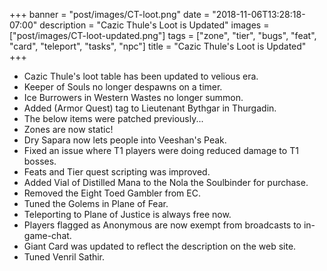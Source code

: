 +++
banner = "post/images/CT-loot.png"
date = "2018-11-06T13:28:18-07:00"
description = "Cazic Thule's Loot is Updated"
images = ["post/images/CT-loot-updated.png"]
tags = ["zone", "tier", "bugs", "feat", "card", "teleport", "tasks", "npc"]
title = "Cazic Thule's Loot is Updated"
+++
* Cazic Thule's loot table has been updated to velious era.
* Keeper of Souls no longer despawns on a timer.
* Ice Burrowers in Western Wastes no longer summon.
* Added (Armor Quest) tag to Lieutenant Bythgar in Thurgadin.
* The below items were patched previously...
* Zones are now static!
* Dry Sapara now lets people into Veeshan's Peak.
* Fixed an issue where T1 players were doing reduced damage to T1 bosses.
* Feats and Tier quest scripting was improved.
* Added Vial of Distilled Mana to the Nola the Soulbinder for purchase.
* Removed the Eight Toed Gambler from EC.
* Tuned the Golems in Plane of Fear.
* Teleporting to Plane of Justice is always free now.
* Players flagged as Anonymous are now exempt from broadcasts to in-game-chat.
* Giant Card was updated to reflect the description on the web site.
* Tuned Venril Sathir.
<!--more-->
